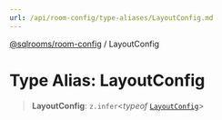 ```yaml
---
url: /api/room-config/type-aliases/LayoutConfig.md
---
```

[@sqlrooms/room-config](../index.md) / LayoutConfig

# Type Alias: LayoutConfig

> **LayoutConfig**: `z.infer`<*typeof* [`LayoutConfig`](../variables/LayoutConfig.md)>
